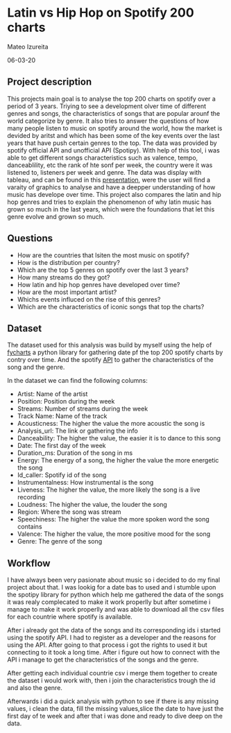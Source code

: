 # Latin vs Hip Hop on Spotify 200 charts

Mateo Izureita

06-03-20

## Project description

This projects main goal is to analyse the top 200 charts on spotify over a period of 3 years. Triying to see a development olver time of different genres and songs, the characteristics of songs that are popular arounf the world categorize by genre. It also tries to answer the questions of how many people listen to music on spotify around the world, how the market is devided by aritst and which has been some of the key events over the last years that have push certain genres to the top. The data was provided by spotify official API and unofficial API (Spotipy). With help of this tool, i was able to get different songs characteristics such as valence, tempo, danceablility, etc the rank of hte sonf per week, the country were it was listened to, listeners per week and genre. The data was display with tableau, and can be found in this [presentation](https://public.tableau.com/profile/izurieta.mateo#!/vizhome/LatinvsHipHopSpotify200charts/finalpresentation), were the user will find a varaity of graphics to analyse and have a deepper understanding of how music has develope over time. This project also compares the latin and hip hop genres and tries to explain the phenomenon of why latin music has grown so much in the last years, which were the foundations that let this genre evolve and grown so much.

## Questions

- How are the countries that lsiten the most music on spotify?
- How is the distribution per country?
- Which are the top 5 genres on spotify over the last 3 years?
- How many streams do they got?
- How latin and hip hop genres have developed over time?
- How are the most important artist?
- Whichs events influced on the rise of this genres?
- Which are the characteristics of iconic songs that top the charts?

## Dataset

The dataset used for this analysis was build by myself using the help of [fycharts](https://github.com/kelvingakuo/fycharts?fbclid=IwAR3BPolR97WzwzMjjAsRAmVoU82K6nA_y3PJwsIOxj06ociWkPDmiMOPeHM) a python library for gathering date pf the top 200 spotify charts by contry over time. And the spotify [API](https://developer.spotify.com/documentation/web-api/) to gather the characteristics of the song and the genre. 


In the dataset we can find the following columns:

- Artist: Name of the artist
- Position: Position during the week
- Streams: Number of streams during the week
- Track Name: Name of the track
- Acousticness: The higher the value the more acoustic the song is
- Analysis_url: The link or gathering the info
- Danceability: The higher the value, the easier it is to dance to this song
- Date: The first day of the week
- Duration_ms: Duration of the song in ms
- Energy: The energy of a song, the higher the value the more energetic the song
- Id_caller: Spotify id of the song
- Instrumentalness: How instrumental is the song 
- Liveness: The higher the value, the more likely the song is a live recording
- Loudness: The higher the value, the louder the song
- Region: Where the song was stream
- Speechiness: The higher the value the more spoken word the song contains
- Valence: The higher the value, the more positive mood for the song
- Genre: The genre of the song 

## Workflow

I have always been very pasionate about music so i decided to do my final project about that. I was lookig for a date bas to used and i stumble upon the spotipy library for python which help me gathered the data of the songs it was realy complecated to make it work properlly but after sometime i manage to make it work properlly and was able to download all the csv files for each countrie where spotify is available. 

After i already got the data of the songs and its corresponding ids i started using the spotify API. I had to register as a developer and the reasons for using the API. After going to that process i got the rights to used it but connecting to it took a long time. After i figure out how to connect with the API i manage to get the characteristics of the songs and the genre. 

After getting each individual countrie csv i merge them together to create the dataset i would work with, then i join the characteristics trough the id and also the genre. 

Afterwards i did a quick analysis with python to see if there is any missing values, i clean the data, fill the missing values,slice the date to have just the first day of te week and after that i was done and ready to dive deep on the data.
















